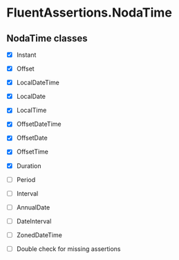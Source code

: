 # FluentAssertions.NodaTime

## NodaTime classes

- [x] Instant
- [x] Offset
- [x] LocalDateTime
- [x] LocalDate
- [x] LocalTime
- [x] OffsetDateTime
- [x] OffsetDate
- [x] OffsetTime
- [x] Duration
- [ ] Period
- [ ] Interval
- [ ] AnnualDate
- [ ] DateInterval
- [ ] ZonedDateTime

- [ ] Double check for missing assertions
